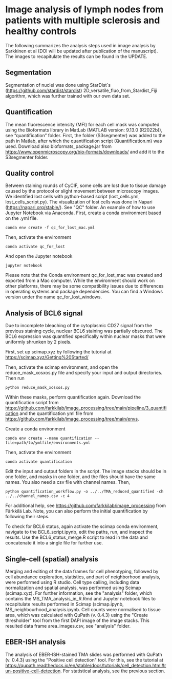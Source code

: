 # Image analysis of lymph nodes from patients with multiple sclerosis and healthy controls

The following summarizes the analysis steps used in image analysis by Sarkkinen et al (DOI will be updated after publication of the manuscript).
The images to recapitulate the results can be found in the UPDATE.

## Segmentation

Segmentation of nuclei was done using StarDist´s (https://github.com/stardist/stardist) 2D_versatile_fluo_from_Stardist_Fiji algorithm, which was further trained with our own data set.

## Quantification 

The mean fluorescence intensity (MFI) for each cell mask was computed using the Bioformats library in MatLab (MATLAB version: 9.13.0 (R2022b)), see “quantification” folder. First, the folder (S3segmenter) was added to the path in Matlab, after which the quantification script (Quantification.m) was used. Download also bioformats_package.jar from https://www.openmicroscopy.org/bio-formats/downloads/ and add it to the S3segmenter folder.

## Quality control

Between staining rounds of CyCIF, some cells are lost due to tissue damage caused by the protocol or slight movement between microscopy images. We identified lost cells with python-based script (lost_cells.yml, lost_cells_script.py). The visualization of lost cells was done in Napari (https://napari.org/stable/). See "QC" folder. 
An example of how to use Jupyter Notebook via Anaconda. First, create a conda environment based on the .yml file. 
```
conda env create -f qc_for_lost_mac.yml
```
Then, activate the environment
```
conda activate qc_for_lost
```
And open the Jupyter notebook
```
jupyter notebook
```
Please note that the Conda environment qc_for_lost_mac was created and exported from a Mac computer. While the environment should work on other platforms, there may be some compatibility issues due to differences in operating systems and package dependencies. You can find a Windows version under the name qc_for_lost_windows.

## Analysis of BCL6 signal

Due to incomplete bleaching of the cytoplasmic CD27 signal from the previous staining cycle, nuclear BCL6 staining was partially obscured. The BCL6 expression was quantified specifically within nuclear masks that were uniformly shrunken by 2 pixels. 

First, set up scimap.xyz by following the tutorial at https://scimap.xyz/Getting%20Started/ 

Then, activate the scimap environment, and open the reduce_mask_xosxos.py file and specify your input and output directories. Then run
```
python reduce_mask_xosxos.py
```

Within these masks, perform quantification again. Download the quantification script from https://github.com/farkkilab/image_processing/tree/main/pipeline/3_quantification and the quantification yml file from https://github.com/farkkilab/image_processing/tree/main/envs.

Create a conda environment
```
conda env create --name quantification --file=path/to/ymlfile/environments.yml
```
Then, activate the environment
```
conda activate quantification
```
Edit the input and output folders in the script. The image stacks should be in one folder, and masks in one folder, and the files should have the same names. You also need a csv file with channel names. Then,
```
python quantification_workflow.py -o ../../TMA_reduced_quantified -ch ../../channel_names.csv -c 4
```
For additional help, see https://github.com/farkkilab/image_processing from Färkkilä Lab. Note, you can also perform the initial quantification by following their steps.

To check for BCL6 status, again activate the scimap conda environment, navigate to the BCL6_script.ipynb, edit the paths, run, and inspect the results.
Use the BCL6_status_merge.R script to read in the data and concatenate it into a single file for further use.

## Single-cell (spatial) analysis

Merging and editing of the data frames for cell phenotyping, followed by cell abundance exploration, statistics, and part of neighborhood analysis, were performed using R studio. Cell type calling, including data normalization and spatial analysis, was performed using Scimap (scimap.xyz). For further information, see the "analysis" folder, which contains the MS_TMA_analysis_in_R.Rmd and Jupyter notebook files to recapitulate results performed in Scimap (scimap.ipynb, MS_neighbourhood_analysis.ipynb. Cell counts were normalised to tissue area, which was calculated with QuPath (v. 0.4.3) using the "Create thresholder" tool from the first DAPI image of the image stacks. This resulted data frame area_images.csv, see "analysis" folder.

## EBER-ISH analysis

The analysis of EBER-ISH-stained TMA slides was performed with QuPath (v. 0.4.3) using the "Positive cell detection" tool. For this, see the tutorial at https://qupath.readthedocs.io/en/stable/docs/tutorials/cell_detection.html#run-positive-cell-detection. For statistical analysis, see the previous section.
